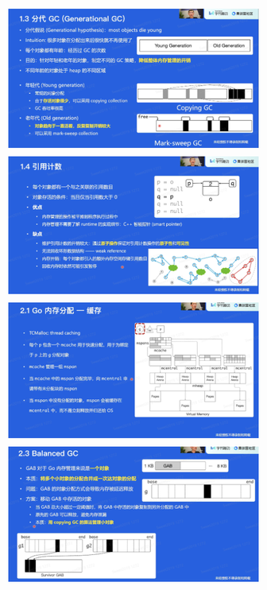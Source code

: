 ![](image/gc/1652258300862.png)

![](image/gc/1652258578483.png)

![](image/gc/1652258942419.png)

![](image/gc/1652259456880.png)
